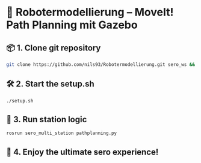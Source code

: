 # 🤖 Robotermodellierung – MoveIt! Path Planning mit Gazebo

## 📦 1. Clone git repository 
```bash
git clone https://github.com/nils93/Robotermodellierung.git sero_ws && cd sero_ws
```

## 🛠️ 2. Start the setup.sh
```bash
./setup.sh
```

## 🧠 3. Run station logic
```bash
rosrun sero_multi_station pathplanning.py
```

## 🍿 4. Enjoy the ultimate sero experience!
